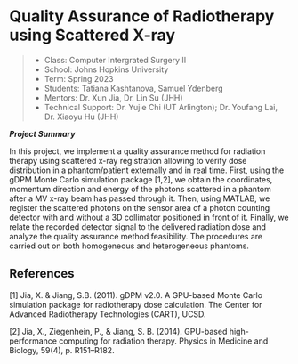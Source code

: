 # Quality Assurance of Radiotherapy using Scattered X-ray

> * Class: Computer Intergrated Surgery II
> * School: Johns Hopkins University
> * Term: Spring 2023
> * Students: Tatiana Kashtanova, Samuel Ydenberg
> * Mentors: Dr. Xun Jia, Dr. Lin Su (JHH)
> * Technical Support: Dr. Yujie Chi (UT Arlington); Dr. Youfang Lai, Dr. Xiaoyu Hu (JHH)

***Project Summary***

In this project, we implement a quality assurance method for radiation therapy using scattered x-ray registration allowing to verify dose distribution in a phantom/patient externally and in real time. First, using the gDPM Monte Carlo simulation package [1,2], we obtain the coordinates, momentum direction and energy of the photons scattered in a phantom after a MV x-ray beam has passed through it. Then, using MATLAB, we register the scattered photons on the sensor area of a photon counting detector with and without a 3D collimator positioned in front of it. Finally, we relate the recorded detector signal to the delivered radiation dose and analyze the quality assurance method feasibility. The procedures are carried out on both homogeneous and heterogeneous phantoms.


## References

[1] Jia, X. & Jiang, S.B. (2011). gDPM v2.0. A GPU-based Monte Carlo simulation package for radiotherapy dose calculation. The Center for Advanced Radiotherapy Technologies (CART), UCSD.

[2] Jia, X., Ziegenhein, P., & Jiang, S. B. (2014). GPU-based high-performance computing for radiation therapy. Physics in Medicine and Biology, 59(4), p. R151–R182.
